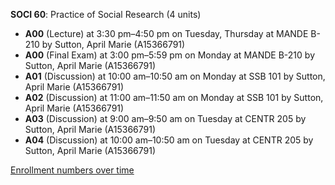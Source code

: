 **SOCI 60**: Practice of Social Research (4 units)

- **A00** (Lecture) at 3:30 pm–4:50 pm on Tuesday, Thursday at MANDE B-210 by Sutton, April Marie (A15366791)
- **A00** (Final Exam) at 3:00 pm–5:59 pm on Monday at MANDE B-210 by Sutton, April Marie (A15366791)
- **A01** (Discussion) at 10:00 am–10:50 am on Monday at SSB 101 by Sutton, April Marie (A15366791)
- **A02** (Discussion) at 11:00 am–11:50 am on Monday at SSB 101 by Sutton, April Marie (A15366791)
- **A03** (Discussion) at 9:00 am–9:50 am on Tuesday at CENTR 205 by Sutton, April Marie (A15366791)
- **A04** (Discussion) at 10:00 am–10:50 am on Tuesday at CENTR 205 by Sutton, April Marie (A15366791)

[Enrollment numbers over time](./SOCI60.tsv)
